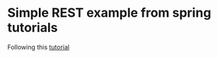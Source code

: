 # Simple REST example from spring tutorials
Following this [tutorial](https://spring.io/guides/tutorials/rest/)
